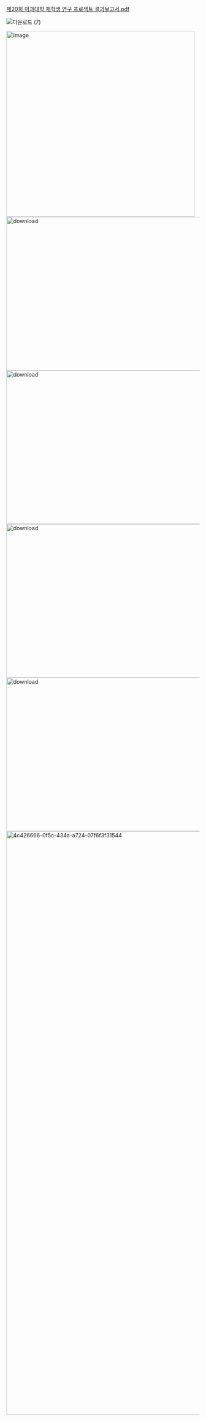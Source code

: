 
[제20회 이과대학 재학생 연구 프로젝트 결과보고서.pdf](https://github.com/user-attachments/files/22687115/20.pdf)


![다운로드 (7)](https://github.com/user-attachments/assets/f7346df9-4ac7-4903-9e11-a3b78f6a4808)

<img width="491" height="484" alt="image" src="https://github.com/user-attachments/assets/31012718-4788-4bc2-b971-dbb841ee95e7" />

<img width="1241" height="400" alt="download" src="https://github.com/user-attachments/assets/7a184b75-8ded-4814-b504-bf8f3110aad3" />

<img width="853" height="400" alt="download" src="https://github.com/user-attachments/assets/543271ae-8704-4de7-85df-da91806d4992" />

<img width="864" height="400" alt="download" src="https://github.com/user-attachments/assets/8276edfd-c847-4171-b01a-a9d2187de369" />

<img width="1267" height="400" alt="download" src="https://github.com/user-attachments/assets/6d57ded4-2f97-423b-a3e9-65ca6354d413" />

<img width="1520" height="1520" alt="4c426666-0f5c-434a-a724-07f6f3f31544" src="https://github.com/user-attachments/assets/9ad1c410-cd03-44a3-842e-f312c381b7ac" />
